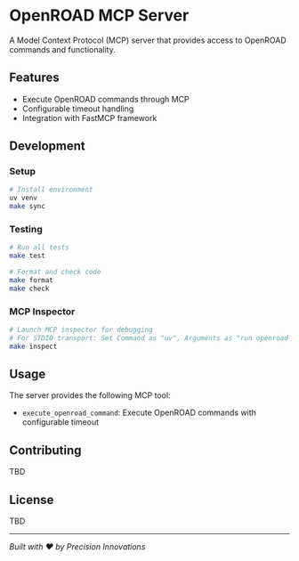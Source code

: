 # OpenROAD MCP Server

A Model Context Protocol (MCP) server that provides access to OpenROAD commands and functionality.

## Features

- Execute OpenROAD commands through MCP
- Configurable timeout handling
- Integration with FastMCP framework

## Development

### Setup
```bash
# Install environment
uv venv
make sync
```

### Testing
```bash
# Run all tests
make test

# Format and check code
make format
make check
```

### MCP Inspector
```bash
# Launch MCP inspector for debugging
# For STDIO transport: Set Command as "uv", Arguments as "run openroad-mcp"
make inspect
```

## Usage

The server provides the following MCP tool:

- `execute_openroad_command`: Execute OpenROAD commands with configurable timeout

## Contributing

TBD

## License

TBD

---

*Built with ❤️ by Precision Innovations*
